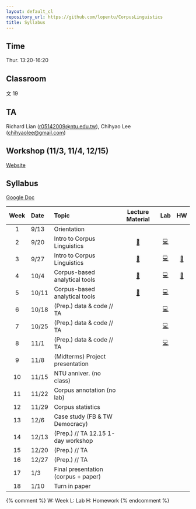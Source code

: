 ```yaml
---
layout: default_cl
repository_url: https://github.com/lopentu/CorpusLinguistics
title: Syllabus
---
```


## Time 
Thur. 13:20-16:20
## Classroom 
文 19
## TA
Richard Lian (<r05142009@ntu.edu.tw>), Chihyao Lee (<chihyaolee@gmail.com>)

## Workshop (11/3, 11/4, 12/15)
[Website](http://lope.linguistics.ntu.edu.tw/hocor2018/)

## Syllabus

[Google Doc](https://docs.google.com/document/d/1JOk4AqAA8xkhhnZAuIdmgH7ypxPic6WLI_8nj0AtEE4/edit)

|Week |Date     |Topic           |Lecture Material |Lab  |HW    |
|:---:|:--------|:---------------|:---------------:|:---:|:---:|
|1    |9/13     |Orientation     | 
|2    |9/20     |Intro to Corpus Linguistics|[🔗][W2]|[💻][L2]| 
|3    |9/27     |Intro to Corpus Linguistics|[🔗][W3]|[💻][L3]|[🎒][H3]
|4    |10/4     |Corpus-based analytical tools|[🔗][W4]|[💻][L4]|[🎒][H4]
|5    |10/11    |Corpus-based analytical tools|[🔗][W5]|[💻][L5]
|6    |10/18    |(Prep.) data & code // TA| |[💻][L6]
|7    |10/25    |(Prep.) data & code // TA| |[💻][L7]
|8    |11/1     |(Prep.) data & code // TA| |[💻][L8]
|9    |11/8     |(Midterms) Project presentation| 
|10   |11/15    |NTU anniver. (no class)| 
|11   |11/22    |Corpus annotation (no lab)| 
|12   |11/29    |Corpus statistics| 
|13   |12/6     |Case study (FB & TW Democracy)| 
|14   |12/13    |(Prep.) //  TA 12.15 1-day workshop| 
|15   |12/20    |(Prep.) // TA    | 
|16   |12/27    |(Prep.) // TA    | 
|17   |1/3      |Final presentation (corpus + paper)| 
|18   |1/10     |Turn in paper    | 


{% comment %}
W: Week
L: Lab
H: Homework
{% endcomment %}

[W2]: https://drive.google.com/open?id=1zNIjXQpG5cWAD4XfLtm1cGB850Mlp5y8
[L2]: https://drive.google.com/open?id=1Nv_K8i6d2QkL3SUi1sPQH9ApVNzPUC6Zt05BoIk_M9c

[W3]: https://drive.google.com/open?id=1FRFo0u3-0r9U9TKM62xremit3WwOcfyD
[L3]: https://drive.google.com/open?id=1-2LEhN806JParRVsBTpxHV5Vqe2zs8gt
[H3]: https://drive.google.com/open?id=1s9Fy2noWnwTG6KoYdlkgys_yahJ2PL8l

[W4]: https://drive.google.com/open?id=1efKUKIj6Ob4vF83ReS_oKAnbZtl834CM
[L4]: https://drive.google.com/open?id=12mukapnDODPjnRtRFzQ5Cz9kPFw0Pwml
[H4]: https://drive.google.com/open?id=1SWHvADv9AhnN5cBuKVkrT9SojhUhH--r

[W5]: https://drive.google.com/drive/u/0/folders/1KqqlxTb4JLopm3xO_jeOOGlxkb-jFr90
[L5]: https://drive.google.com/drive/u/0/folders/1Dy0INnP6f3sbymT_ib4Y9oTggOdoQU4R

[L6]: https://drive.google.com/drive/u/0/folders/14NrATR1DVUYqwTCRtc1_aZKcm7PWlF0l

[L7]: https://drive.google.com/drive/u/0/folders/1A2adQaqr7aAd6p5jle4efEOx99S3KgKs

[L8]: https://drive.google.com/drive/u/0/folders/1jdWzmw-D8s3sS7rbnlPq3ybedSqcA9S4
